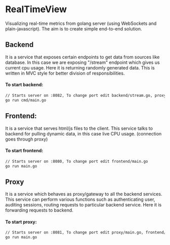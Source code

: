# RealTimeView
Visualizing real-time metrics from golang server (using WebSockets and plain-javascript). The aim is to create simple end-to-end solution.

## Backend
It is a service that exposes certain endpoints to get data from sources like database.
In this case we are exposing "/stream" endpoint which gives us current cpu usage. 
Here it is returning randomly generated data. 
This is written in MVC style for better division of responsibilities.

#### To start backend:
``` bash
// Starts server on :8082, To change port edit backend/stream.go, proxy/main.go (since proxy needs to know backend location) 
go run cmd/main.go
```

## Frontend: 
It is a service that serves html/js files to the client. 
This service talks to backend for pulling dynamic data, in this case live CPU usage. (connection goes through proxy)

#### To start frontend:
``` bash
// Starts server on :8080, To change port edit frontend/main.go
go run main.go
```

## Proxy
It is a service which behaves as proxy/gateway to all the backend services.
This service can perform various functions such as authenticating user, auditing sessions, routing requests to
particular backend service. Here it is forwarding requests to backend.

#### To start proxy:
``` bash
// Starts server on :8081, To change port edit proxy/main.go, frontend/views/index.html (since frontend needs to know proxy location) 
go run main.go
```